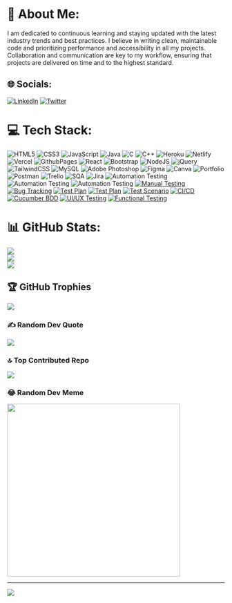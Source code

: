 # 💫 About Me:
I am dedicated to continuous learning and staying updated with the latest industry trends and best practices. I believe in writing clean, maintainable code and prioritizing performance and accessibility in all my projects. Collaboration and communication are key to my workflow, ensuring that projects are delivered on time and to the highest standard.


## 🌐 Socials:
[![LinkedIn](https://img.shields.io/badge/LinkedIn-%230077B5.svg?logo=linkedin&logoColor=white)](https://www.linkedin.com/in/mdashiq120/) [![Twitter](https://img.shields.io/badge/Twitter-%231DA1F2.svg?logo=Twitter&logoColor=white)](https://twitter.com/https://twitter.com/mdashiq120) 

# 💻 Tech Stack:
![HTML5](https://img.shields.io/badge/html5-%23E34F26.svg?style=for-the-badge&logo=html5&logoColor=white) ![CSS3](https://img.shields.io/badge/css3-%231572B6.svg?style=for-the-badge&logo=css3&logoColor=white) ![JavaScript](https://img.shields.io/badge/javascript-%23323330.svg?style=for-the-badge&logo=javascript&logoColor=%23F7DF1E)  ![Java](https://img.shields.io/badge/java-%23ED8B00.svg?style=for-the-badge&logo=openjdk&logoColor=white) ![C](https://img.shields.io/badge/c-%2300599C.svg?style=for-the-badge&logo=c&logoColor=white) ![C++](https://img.shields.io/badge/c++-%2300599C.svg?style=for-the-badge&logo=c%2B%2B&logoColor=white) ![Heroku](https://img.shields.io/badge/heroku-%23430098.svg?style=for-the-badge&logo=heroku&logoColor=white) ![Netlify](https://img.shields.io/badge/netlify-%23000000.svg?style=for-the-badge&logo=netlify&logoColor=#00C7B7) ![Vercel](https://img.shields.io/badge/vercel-%23000000.svg?style=for-the-badge&logo=vercel&logoColor=white) ![GithubPages](https://img.shields.io/badge/github%20pages-121013?style=for-the-badge&logo=github&logoColor=white)  ![React](https://img.shields.io/badge/react-%2320232a.svg?style=for-the-badge&logo=react&logoColor=%2361DAFB)   ![Bootstrap](https://img.shields.io/badge/bootstrap-%238511FA.svg?style=for-the-badge&logo=bootstrap&logoColor=white) ![NodeJS](https://img.shields.io/badge/node.js-6DA55F?style=for-the-badge&logo=node.js&logoColor=white) ![jQuery](https://img.shields.io/badge/jquery-%230769AD.svg?style=for-the-badge&logo=jquery&logoColor=white)  ![TailwindCSS](https://img.shields.io/badge/tailwindcss-%2338B2AC.svg?style=for-the-badge&logo=tailwind-css&logoColor=white)  ![MySQL](https://img.shields.io/badge/mysql-%2300000f.svg?style=for-the-badge&logo=mysql&logoColor=white) ![Adobe Photoshop](https://img.shields.io/badge/adobe%20photoshop-%2331A8FF.svg?style=for-the-badge&logo=adobe%20photoshop&logoColor=white) ![Figma](https://img.shields.io/badge/figma-%23F24E1E.svg?style=for-the-badge&logo=figma&logoColor=white) ![Canva](https://img.shields.io/badge/Canva-%2300C4CC.svg?style=for-the-badge&logo=Canva&logoColor=white) ![Portfolio](https://img.shields.io/badge/Portfolio-%23000000.svg?style=for-the-badge&logo=firefox&logoColor=#FF7139) ![Postman](https://img.shields.io/badge/Postman-FF6C37?style=for-the-badge&logo=postman&logoColor=white) ![Trello](https://img.shields.io/badge/Trello-%23026AA7.svg?style=for-the-badge&logo=Trello&logoColor=white) ![SQA](https://img.shields.io/badge/sqa-%234CAF50.svg?style=for-the-badge&logo=academia&logoColor=white) ![Jira](https://img.shields.io/badge/jira-%230A0FFF.svg?style=for-the-badge&logo=jira&logoColor=white) ![Automation Testing](https://img.shields.io/badge/Automation_Testing-%43B02A.svg?style=for-the-badge&logo=selenium&logoColor=white) ![Automation Testing](https://img.shields.io/badge/Automation_Testing-%2317202C.svg?style=for-the-badge&logo=cypress&logoColor=white) ![Automation Testing](https://img.shields.io/badge/Automation_Testing-%2300C4CC.svg?style=for-the-badge&logo=appium&logoColor=white) [![Manual Testing](https://img.shields.io/badge/Manual_Testing-FF6F61.svg?style=for-the-badge&logo=testing-library&logoColor=white)](https://en.wikipedia.org/wiki/Manual_testing) [![Bug Tracking](https://img.shields.io/badge/Bug_Tracking-0052CC.svg?style=for-the-badge&logo=jira&logoColor=white)](https://www.atlassian.com/software/jira) [![Test Plan](https://img.shields.io/badge/Test_Plan-217346.svg?style=for-the-badge&logo=microsoftexcel&logoColor=white)]() [![Test Plan](https://img.shields.io/badge/Test_Plan-217346.svg?style=for-the-badge&logo=microsoftexcel&logoColor=white)]() [![Test Scenario](https://img.shields.io/badge/Test_Scenario-23D96C.svg?style=for-the-badge&logo=cucumber&logoColor=white)](https://cucumber.io/) [![CI/CD](https://img.shields.io/badge/CI/CD-2088FF.svg?style=for-the-badge&logo=githubactions&logoColor=white)](https://github.com/features/actions) [![Cucumber BDD](https://img.shields.io/badge/Cucumber_BDD-23D96C.svg?style=for-the-badge&logo=cucumber&logoColor=white)](https://cucumber.io/docs/bdd/) [![UI/UX Testing](https://img.shields.io/badge/UI_UX_Testing-FF61F6.svg?style=for-the-badge&logo=figma&logoColor=white)](https://www.figma.com/) [![Functional Testing](https://img.shields.io/badge/Functional_Testing-43B02A.svg?style=for-the-badge&logo=selenium&logoColor=white)](https://www.selenium.dev/)
# 📊 GitHub Stats:
![](https://github-readme-stats.vercel.app/api?username=ashiq120&theme=radical&hide_border=false&include_all_commits=true&count_private=false)<br/>
![](https://github-readme-streak-stats.herokuapp.com/?user=ashiq120&theme=radical&hide_border=false)<br/>
![](https://github-readme-stats.vercel.app/api/top-langs/?username=ashiq120&theme=radical&hide_border=false&include_all_commits=true&count_private=false&layout=compact)

## 🏆 GitHub Trophies
![](https://github-profile-trophy.vercel.app/?username=ashiq120&theme=radical&no-frame=false&no-bg=true&margin-w=4)

### ✍️ Random Dev Quote
![](https://quotes-github-readme.vercel.app/api?type=horizontal&theme=radical)

### 🔝 Top Contributed Repo
![](https://github-contributor-stats.vercel.app/api?username=ashiq120&limit=5&theme=dark&combine_all_yearly_contributions=true)

### 😂 Random Dev Meme
<img src='https://randommeme-five.vercel.app/' style="height: 400px;"/>

---
[![](https://visitcount.itsvg.in/api?id=ashiq120&icon=5&color=6)](https://visitcount.itsvg.in)

<!-- Proudly created with GPRM ( https://gprm.itsvg.in ) -->
